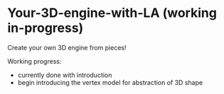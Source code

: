 # Your-3D-engine-with-LA (working in-progress)
Create your own 3D engine from pieces! 

Working progress:
- currently done with introduction
- begin introducing the vertex model for abstraction of 3D shape
